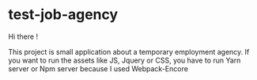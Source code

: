 # test-job-agency

Hi there !

This project is small application about a temporary employment agency.
If you want to run the assets like JS, Jquery or CSS, you have to run Yarn server or Npm server because I used Webpack-Encore
